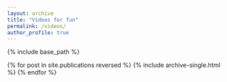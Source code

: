 ```yaml
---
layout: archive
title: "Videos for fun"
permalink: /videos/
author_profile: true
---
```


{% include base_path %}

{% for post in site.publications reversed %}
  {% include archive-single.html %}
{% endfor %}

